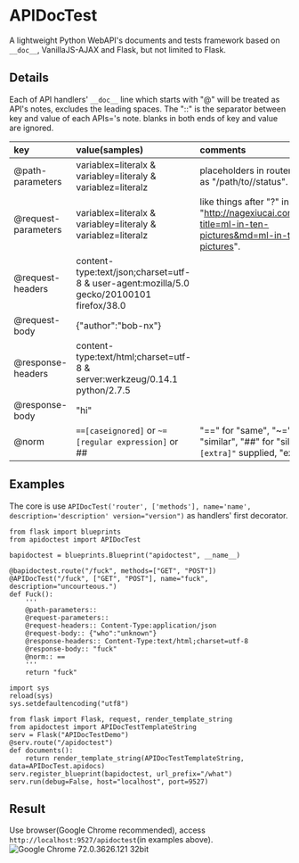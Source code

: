 # APIDocTest
A lightweight Python WebAPI's documents and tests framework based on `__doc__`, VanillaJS-AJAX and Flask, but not limited to Flask.

## Details
Each of API handlers' `__doc__` line which starts with "@" will be treated as API's notes, excludes the leading spaces.
The "::" is the separator between key and value of each APIs='s note.
blanks in both ends of key and value are ignored.

|key|value(samples)|comments|
|:--|:----|:-------|
|@path-parameters|variablex=literalx & variabley=literaly & variablez=literalz|placeholders in router's url, such as "/path/to/<containeruuid>/status".|
|@request-parameters|variablex=literalx & variabley=literaly & variablez=literalz|like things after "?" in url, such as "http://nagexiucai.com/topic.php?title=ml-in-ten-pictures&md=ml-in-ten-pictures".|
|@request-headers|content-type:text/json;charset=utf-8 & user-agent:mozilla/5.0 gecko/20100101 firefox/38.0||
|@request-body|{"author":"bob-nx"}||
|@response-headers|content-type:text/html;charset=utf-8 & server:werkzeug/0.14.1 python/2.7.5||
|@response-body|"hi"||
|@norm|`==[caseignored]` or `~=[regular expression]` or ##|"==" for "same", "~=" for "similar", "##" for "silent"; if `"[extra]"` supplied, "extra" works.|

## Examples
The core is use `APIDocTest('router', ['methods'], name='name', description='description' version="version")` as handlers' first decorator.

```
from flask import blueprints
from apidoctest import APIDocTest

bapidoctest = blueprints.Blueprint("apidoctest", __name__)

@bapidoctest.route("/fuck", methods=["GET", "POST"])
@APIDocTest("/fuck", ["GET", "POST"], name="fuck", description="uncourteous.")
def Fuck():
    '''
    @path-parameters::
    @request-parameters::
    @request-headers:: Content-Type:application/json
    @request-body:: {"who":"unknown"}
    @response-headers:: Content-Type:text/html;charset=utf-8
    @response-body:: "fuck"
    @norm:: ==
    '''
    return "fuck"

import sys
reload(sys)
sys.setdefaultencoding("utf8")

from flask import Flask, request, render_template_string
from apidoctest import APIDocTestTemplateString
serv = Flask("APIDocTestDemo")
@serv.route("/apidoctest")
def documents():
    return render_template_string(APIDocTestTemplateString, data=APIDocTest.apidocs)
serv.register_blueprint(bapidoctest, url_prefix="/what")
serv.run(debug=False, host="localhost", port=9527)
```

## Result
Use browser(Google Chrome recommended), access `http://localhost:9527/apidoctest`(in examples above).
![](./result.gif "Google Chrome 72.0.3626.121 32bit")
